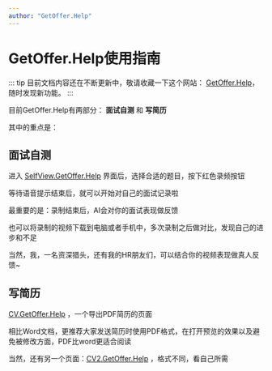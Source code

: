 ```yaml
---
author: "GetOffer.Help"
---
```


# GetOffer.Help使用指南


::: tip
目前文档内容还在不断更新中，敬请收藏一下这个网站： [GetOffer.Help](https://GetOffer.Help/)，随时发现新功能。
:::

目前GetOffer.Help有两部分： **面试自测** 和 **写简历**


其中的重点是：

## 面试自测


进入 [SelfView.GetOffer.Help](https://SelfView.GetOffer.Help/) 界面后，选择合适的题目，按下红色录频按钮

等待语音提示结束后，就可以开始对自己的面试记录啦

最重要的是：录制结束后，AI会对你的面试表现做反馈

也可以将录制的视频下载到电脑或者手机中，多次录制之后做对比，发现自己的进步和不足


当然，我，一名资深猎头，还有我的HR朋友们，可以结合你的视频表现做真人反馈~



## 写简历

[CV.GetOffer.Help](https://CV.GetOffer.Help/) ，一个导出PDF简历的页面

相比Word文档，更推荐大家发送简历时使用PDF格式，在打开预览的效果以及避免被修改方面，PDF比word更适合阅读

当然，还有另一个页面：[CV2.GetOffer.Help](https://CV2.GetOffer.Help/) ，格式不同，看自己所需




